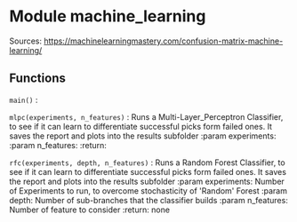 Module machine_learning
=======================
Sources:
https://machinelearningmastery.com/confusion-matrix-machine-learning/

Functions
---------

    
`main()`
:   

    
`mlpc(experiments, n_features)`
:   Runs a Multi-Layer_Perceptron Classifier, to see if it can learn to differentiate successful picks form failed ones.
    It saves the report and plots into the results subfolder
    :param experiments:
    :param n_features:
    :return:

    
`rfc(experiments, depth, n_features)`
:   Runs a Random Forest Classifier, to see if it can learn to differentiate successful picks form failed ones.
    It saves the report and plots into the results subfolder
    :param experiments: Number of Experiments to run, to overcome stochasticity of 'Random' Forest
    :param depth: Number of sub-branches that the classifier builds
    :param n_features: Number of feature to consider
    :return: none